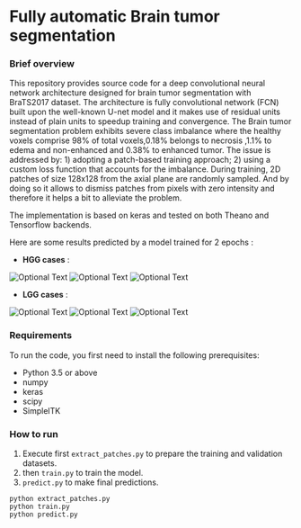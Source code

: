 # Fully automatic Brain tumor segmentation

### Brief overview

This repository provides source code for a deep convolutional neural network architecture designed for brain tumor segmentation with BraTS2017 dataset. 
The architecture is fully convolutional network (FCN) built upon the well-known U-net model and it makes use of residual units instead of plain units to speedup training and convergence.
The Brain tumor segmentation problem exhibits severe class imbalance where the healthy voxels comprise 98% of total voxels,0.18% belongs to necrosis ,1.1% to edema and non-enhanced and 0.38% to enhanced tumor. 
The issue is addressed by: 1) adopting a patch-based training approach; 2) using a custom loss function that accounts for the imbalance. 
During training, 2D patches of size 128x128 from the axial plane are randomly sampled. And by doing so it allows to dismiss patches from pixels with zero intensity and therefore it helps a bit to alleviate the problem.

The implementation is based on keras and tested on both Theano and Tensorflow backends.

Here are some results predicted by a model trained for 2 epochs :

*   **HGG cases** :

![Optional Text](../master/docs/images/HGG-Brats17_2013_7_1-111.png)
![Optional Text](../master/docs/images/HGG-Brats17_CBICA_ASV_1-88.png)
![Optional Text](../master/docs/images/HGG-Brats17_TCIA_186_1-90.png)

*   **LGG cases** :

![Optional Text](../master/docs/images/LGG-Brats17_TCIA_202_1-70.png)
![Optional Text](../master/docs/images/LGG-Brats17_2013_24_1-91.png)
![Optional Text](../master/docs/images/LGG-Brats17_TCIA_462_1-97.png)

### Requirements

To run the code, you first need to install the following prerequisites: 

* Python 3.5 or above
* numpy
* keras
* scipy
* SimpleITK

### How to run

1. Execute first `extract_patches.py` to prepare the training and validation datasets.
2. then `train.py` to train the model.
3. `predict.py` to make final predictions.

```
python extract_patches.py
python train.py
python predict.py
```
